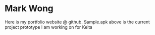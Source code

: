# Mark Wong
Here is my portfolio website @ github.
Sample.apk above is the current project prototype I am working on for Keita
